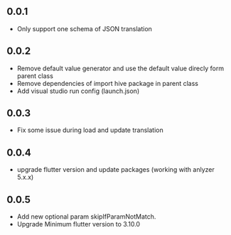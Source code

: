## 0.0.1

- Only support one schema of JSON translation

## 0.0.2
- Remove default value generator and use the default value direcly form parent class
- Remove dependencies of import hive package in parent class
- Add visual studio run config (launch.json)

## 0.0.3
- Fix some issue during load and update translation

## 0.0.4
- upgrade flutter version and update packages (working with anlyzer 5.x.x)

## 0.0.5
- Add new optional param skipIfParamNotMatch. 
- Upgrade Minimum flutter version to 3.10.0 
